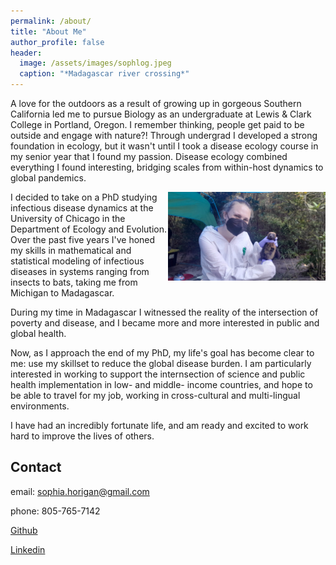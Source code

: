 ```yaml
---
permalink: /about/
title: "About Me"
author_profile: false
header:
  image: /assets/images/sophlog.jpeg
  caption: "*Madagascar river crossing*"
---
```


A love for the outdoors as a result of growing up in gorgeous Southern California led me to pursue Biology as an undergraduate at Lewis & Clark College in Portland, Oregon. I remember thinking, people get paid to be outside and engage with nature?! Through undergrad I developed a strong foundation in ecology, but it wasn't until I took a disease ecology course in my senior year that I found my passion. Disease ecology combined everything I found interesting, bridging scales from within-host dynamics to global pandemics. 

<img align="right" width="50%" margin-left="20px" src="/assets/images/sophbat.jpeg">

I decided to take on a PhD studying infectious disease dynamics at the University of Chicago in the Department of Ecology and Evolution. Over the past five years I've honed my skills in mathematical and statistical modeling of infectious diseases in systems ranging from insects to bats, taking me from Michigan to Madagascar. 

During my time in Madagascar I witnessed the reality of the intersection of poverty and disease, and I became more and more interested in public and global health. 

Now, as I approach the end of my PhD, my life's goal has become clear to me: use my skillset to reduce the global disease burden. I am particularly interested in working to support the internsection of science and public health implementation in low- and middle- income countries, and hope to be able to travel for my job, working in cross-cultural and multi-lingual environments. 

I have had an incredibly fortunate life, and am ready and excited to work hard to improve the lives of others.

## Contact
email: sophia.horigan@gmail.com

phone: 805-765-7142

[Github](https://github.com/sophiahorigan)

[Linkedin](https://www.linkedin.com/in/sophia-horigan-01a812237/)






